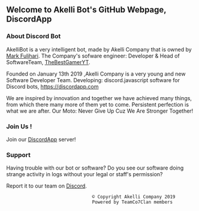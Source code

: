 ## Welcome to Akelli Bot's GitHub Webpage, DiscordApp

### About Discord Bot

AkelliBot is a very intelligent bot, made by Akelli Company that is owned by [Mark Fuljhari](https://github.com/MarkFuljhari).
The Company's sofware engineer: Developer & Head of SoftwareTeam, [TheBestGamerYT](https://github.com/thebestgameryt).

Founded on January 13th 2019 ,Akelli Company is a very young and new Software Developer Team.
Developing: discord.javascript software for Discord bots, https://discordapp.com

We are inspired by innovation and together we have achieved many things, from which there many more of them yet to come.
Persistent perfection is what we are after.
Our Moto: Never Give Up Cuz We Are Stronger Together!

### Join Us !
Join our [DiscordApp](https://discord.me/akellibot) server!

### Support

Having trouble with our bot or software? 
Do you see our software doing strange activity in logs without your legal or staff's permission?

Report it to our team on [Discord](https://discord.me/akellibot).

                                    © Copyright Akelli Company 2019
                                    Powered by TeamCo7Clan members
